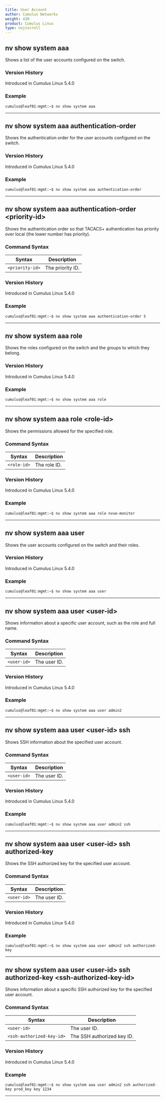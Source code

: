 ```yaml
---
title: User Account
author: Cumulus Networks
weight: 430
product: Cumulus Linux
type: nojsscroll
---
```

## nv show system aaa

Shows a list of the user accounts configured on the switch.

### Version History

Introduced in Cumulus Linux 5.4.0

### Example

```
cumulus@leaf01:mgmt:~$ nv show system aaa
```

- - -

## nv show system aaa authentication-order

Shows the authentication order for the user accounts configured on the switch.

### Version History

Introduced in Cumulus Linux 5.4.0

### Example

```
cumulus@leaf01:mgmt:~$ nv show system aaa authentication-order
```

- - -

## nv show system aaa authentication-order \<priority-id\>

Shows the authentication order so that TACACS+ authentication has priority over local (the lower number has priority).

### Command Syntax

| Syntax |  Description   |
| --------- | -------------- |
| `<priority-id>`    |  The priority ID. |

### Version History

Introduced in Cumulus Linux 5.4.0

### Example

```
cumulus@leaf01:mgmt:~$ nv show system aaa authentication-order 5
```

- - -

## nv show system aaa role

Shows the roles configured on the switch and the groups to which they belong.

### Version History

Introduced in Cumulus Linux 5.4.0

### Example

```
cumulus@leaf01:mgmt:~$ nv show system aaa role
```

- - -

## nv show system aaa role \<role-id\>

Shows the permissions allowed for the specified role.

### Command Syntax

| Syntax |  Description   |
| --------- | -------------- |
| `<role-id>`    |  The role ID. |

### Version History

Introduced in Cumulus Linux 5.4.0

### Example

```
cumulus@leaf01:mgmt:~$ nv show system aaa role nvue-monitor
```

- - -

## nv show system aaa user

Shows the user accounts configured on the switch and their roles.

### Version History

Introduced in Cumulus Linux 5.4.0

### Example

```
cumulus@leaf01:mgmt:~$ nv show system aaa user
```

- - -

## nv show system aaa user \<user-id\>

Shows information about a specific user account, such as the role and full name.

### Command Syntax

| Syntax |  Description   |
| --------- | -------------- |
| `<user-id>`    |  The user ID. |

### Version History

Introduced in Cumulus Linux 5.4.0

### Example

```
cumulus@leaf01:mgmt:~$ nv show system aaa user admin2
```

- - -

## nv show system aaa user \<user-id\> ssh

Shows SSH information about the specified user account.

### Command Syntax

| Syntax |  Description   |
| --------- | -------------- |
| `<user-id>`    |  The user ID. |

### Version History

Introduced in Cumulus Linux 5.4.0

### Example

```
cumulus@leaf01:mgmt:~$ nv show system aaa user admin2 ssh
```
- - -

## nv show system aaa user \<user-id\> ssh authorized-key

Shows the SSH authorized key for the specified user account.

### Command Syntax

| Syntax |  Description   |
| --------- | -------------- |
| `<user-id>`    |  The user ID. |

### Version History

Introduced in Cumulus Linux 5.4.0

### Example

```
cumulus@leaf01:mgmt:~$ nv show system aaa user admin2 ssh authorized-key
```

- - -

## nv show system aaa user \<user-id\> ssh authorized-key \<ssh-authorized-key-id\>

Shows information about a specific SSH authorized key for the specified user account.

### Command Syntax

| Syntax |  Description   |
| --------- | -------------- |
| `<user-id>`    |  The user ID. |
| `<ssh-authorized-key-id>`    |  The SSH authorized key ID. |

### Version History

Introduced in Cumulus Linux 5.4.0

### Example

```
cumulus@leaf01:mgmt:~$ nv show system aaa user admin2 ssh authorized-key prod_key key 1234
```

- - -
